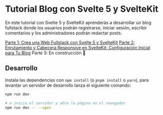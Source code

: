 # Tutorial Blog con Svelte 5 y SvelteKit

En este tutorial con Svelte 5 y SvelteKit aprenderás a desarrollar un blog fullstack donde los usuarios podrán registrarse, iniciar sesión, escribir comentarios y los administradores podrán redactar posts.

[Parte 1: Crea una Web Fullstack con Svelte 5 y SvelteKit](https://cosasdedevs.com/posts/web-fullstack-svelte-5-sveltekit/)
[Parte 2: Enrutamiento y Cabecera Responsive en SvelteKit: Configuración Inicial para Tu Blog](https://cosasdedevs.com/posts/enrutamiento-cabecera-sveltekit-configuracion-inicial-blog/)
Parte 3: En construcción 👷

## Desarrollo

Instala las dependencias con `npm install` (o `pnpm install` o `yarn`), para levantar un servidor de desarrollo lanza el siguiente comando:

```bash
npm run dev

# o inicia el servidor y abre la página en el navegador
npm run dev -- --open
```